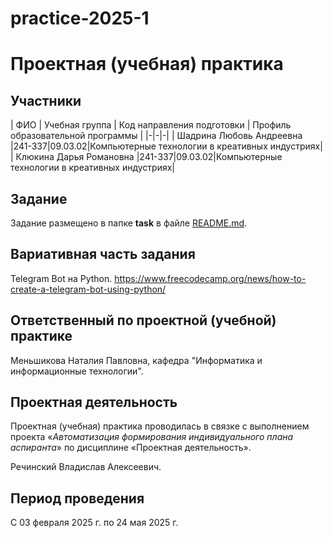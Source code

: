 # practice-2025-1
# Проектная (учебная) практика

## Участники

| ФИО | Учебная группа | Код направления подготовки | Профиль образовательной программы |
|-|-|-|
| Шадрина Любовь Андреевна |241-337|09.03.02|Компьютерные технологии в креативных индустриях|
| Клюкина Дарья Романовна |241-337|09.03.02|Компьютерные технологии в креативных индустриях|


## Задание

Задание размещено в папке **task** в файле [README.md](task/README.md).

## Вариативная часть задания

Telegram Bot на Python. https://www.freecodecamp.org/news/how-to-create-a-telegram-bot-using-python/ 

## Ответственный по проектной (учебной) практике

Меньшикова Наталия Павловна, кафедра "Информатика и информационные технологии".

## Проектная деятельность

Проектная (учебная) практика проводилась в связке с выполнением проекта «*Автоматизация формирования индивидуального плана аспиранта*» по дисциплине «Проектная деятельность».

Речинский Владислав Алексеевич.

## Период проведения

С 03 февраля 2025 г. по 24 мая 2025 г.
